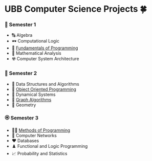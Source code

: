 # UBB Computer Science Projects :four_leaf_clover:
### :cherry_blossom: Semester 1
* :capital_abcd: Algebra
* :dark_sunglasses: Computational Logic
* :snake: [Fundamentals of Programming](https://github.com/cheresandreea/Faculty/tree/main/FP)
* :open_book: Mathematical Analysis
* :radioactive: Computer System Architecture

### :tulip: Semester 2
* :frog: Data Structures and Algorithms
* :clap: [Object Oriented Programming](https://github.com/cheresandreea/Faculty/tree/main/C%2B%2B)
* :brain: Dynamical Systems
* :dizzy: [Graph Algorithms](https://github.com/cheresandreea/Faculty/tree/main/Graphs)
* :jigsaw: Geometry

### :rosette: Semester 3
* :woman_technologist: [Methods of Programming](https://github.com/cheresandreea/Faculty/tree/main/MAP)
* :link: Computer Networks
* :hearts: Databases
* :chess_pawn: Functional and Logic Programming
* :chart_with_upwards_trend: Probability and Statistics
